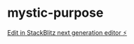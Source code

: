 # mystic-purpose

[Edit in StackBlitz next generation editor ⚡️](https://stackblitz.com/~/github.com/dalemcallister/mystic-purpose)